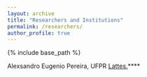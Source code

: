 ```yaml
---
layout: archive
title: "Researchers and Institutions"
permalink: /researchers/
author_profile: true
---
```


{% include base_path %}

Alexsandro Eugenio Pereira, UFPR <u><a href="{{http://lattes.cnpq.br/5016812257747289}}">Lattes</a>.</u>****
